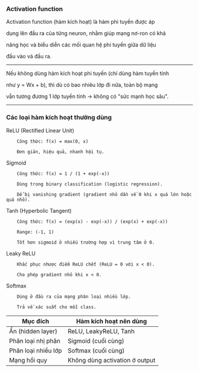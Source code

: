 ### Activation function

Activation function (hàm kích hoạt) là hàm phi tuyến được áp 

dụng lên đầu ra của từng neuron, nhằm giúp mạng nơ-ron có khả 

năng học và biểu diễn các mối quan hệ phi tuyến giữa dữ liệu 

đầu vào và đầu ra.

_______________________________

Nếu không dùng hàm kích hoạt phi tuyến (chỉ dùng hàm tuyến tính 

như y = Wx + b), thì dù có bao nhiêu lớp đi nữa, toàn bộ mạng 

vẫn tương đương 1 lớp tuyến tính → không có "sức mạnh học sâu".

_______________________________

### Các loại hàm kích hoạt thường dùng

ReLU (Rectified Linear Unit)

        Công thức: f(x) = max(0, x)

        Đơn giản, hiệu quả, nhanh hội tụ.

Sigmoid

        Công thức: f(x) = 1 / (1 + exp(-x))

        Dùng trong binary classification (logistic regression).

        Dễ bị vanishing gradient (gradient nhỏ dần về 0 khi x quá lớn hoặc quá nhỏ).

Tanh (Hyperbolic Tangent)

        Công thức: f(x) = (exp(x) - exp(-x)) / (exp(x) + exp(-x))

        Range: (-1, 1)

        Tốt hơn sigmoid ở nhiều trường hợp vì trung tâm ở 0.

Leaky ReLU

        Khắc phục nhược điểm ReLU chết (ReLU = 0 với x < 0).

        Cho phép gradient nhỏ khi x < 0.

Softmax

        Dùng ở đầu ra của mạng phân loại nhiều lớp.

        Trả về xác suất cho mỗi class.






| Mục đích            | Hàm kích hoạt nên dùng         |
| ------------------- | ------------------------------ |
| Ẩn (hidden layer)   | ReLU, LeakyReLU, Tanh          |
| Phân loại nhị phân  | Sigmoid (cuối cùng)            |
| Phân loại nhiều lớp | Softmax (cuối cùng)            |
| Mạng hồi quy        | Không dùng activation ở output |
